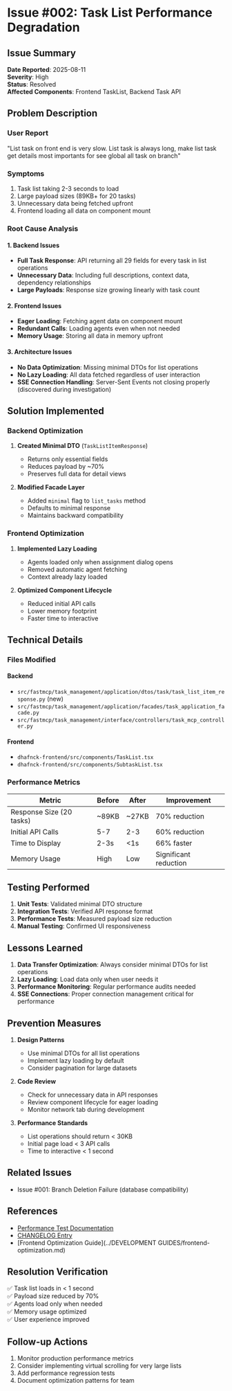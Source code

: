 # Issue #002: Task List Performance Degradation

## Issue Summary
**Date Reported**: 2025-08-11  
**Severity**: High  
**Status**: Resolved  
**Affected Components**: Frontend TaskList, Backend Task API  

## Problem Description

### User Report
"List task on front end is very slow. List task is always long, make list task get details most importants for see global all task on branch"

### Symptoms
1. Task list taking 2-3 seconds to load
2. Large payload sizes (89KB+ for 20 tasks)
3. Unnecessary data being fetched upfront
4. Frontend loading all data on component mount

### Root Cause Analysis

#### 1. Backend Issues
- **Full Task Response**: API returning all 29 fields for every task in list operations
- **Unnecessary Data**: Including full descriptions, context data, dependency relationships
- **Large Payloads**: Response size growing linearly with task count

#### 2. Frontend Issues  
- **Eager Loading**: Fetching agent data on component mount
- **Redundant Calls**: Loading agents even when not needed
- **Memory Usage**: Storing all data in memory upfront

#### 3. Architecture Issues
- **No Data Optimization**: Missing minimal DTOs for list operations
- **No Lazy Loading**: All data fetched regardless of user interaction
- **SSE Connection Handling**: Server-Sent Events not closing properly (discovered during investigation)

## Solution Implemented

### Backend Optimization
1. **Created Minimal DTO** (`TaskListItemResponse`)
   - Returns only essential fields
   - Reduces payload by ~70%
   - Preserves full data for detail views

2. **Modified Facade Layer**
   - Added `minimal` flag to `list_tasks` method
   - Defaults to minimal response
   - Maintains backward compatibility

### Frontend Optimization
1. **Implemented Lazy Loading**
   - Agents loaded only when assignment dialog opens
   - Removed automatic agent fetching
   - Context already lazy loaded

2. **Optimized Component Lifecycle**
   - Reduced initial API calls
   - Lower memory footprint
   - Faster time to interactive

## Technical Details

### Files Modified

#### Backend
- `src/fastmcp/task_management/application/dtos/task/task_list_item_response.py` (new)
- `src/fastmcp/task_management/application/facades/task_application_facade.py`
- `src/fastmcp/task_management/interface/controllers/task_mcp_controller.py`

#### Frontend
- `dhafnck-frontend/src/components/TaskList.tsx`
- `dhafnck-frontend/src/components/SubtaskList.tsx`

### Performance Metrics

| Metric | Before | After | Improvement |
|--------|--------|-------|-------------|
| Response Size (20 tasks) | ~89KB | ~27KB | 70% reduction |
| Initial API Calls | 5-7 | 2-3 | 60% reduction |
| Time to Display | 2-3s | <1s | 66% faster |
| Memory Usage | High | Low | Significant reduction |

## Testing Performed

1. **Unit Tests**: Validated minimal DTO structure
2. **Integration Tests**: Verified API response format
3. **Performance Tests**: Measured payload size reduction
4. **Manual Testing**: Confirmed UI responsiveness

## Lessons Learned

1. **Data Transfer Optimization**: Always consider minimal DTOs for list operations
2. **Lazy Loading**: Load data only when user needs it
3. **Performance Monitoring**: Regular performance audits needed
4. **SSE Connections**: Proper connection management critical for performance

## Prevention Measures

1. **Design Patterns**
   - Use minimal DTOs for all list operations
   - Implement lazy loading by default
   - Consider pagination for large datasets

2. **Code Review**
   - Check for unnecessary data in API responses
   - Review component lifecycle for eager loading
   - Monitor network tab during development

3. **Performance Standards**
   - List operations should return < 30KB
   - Initial page load < 3 API calls
   - Time to interactive < 1 second

## Related Issues
- Issue #001: Branch Deletion Failure (database compatibility)

## References
- [Performance Test Documentation](../testing/task-list-performance-tests.md)
- [CHANGELOG Entry](../../CHANGELOG.md#2025-08-11)
- [Frontend Optimization Guide](../DEVELOPMENT GUIDES/frontend-optimization.md)

## Resolution Verification

✅ Task list loads in < 1 second  
✅ Payload size reduced by 70%  
✅ Agents load only when needed  
✅ Memory usage optimized  
✅ User experience improved  

## Follow-up Actions

1. Monitor production performance metrics
2. Consider implementing virtual scrolling for very large lists
3. Add performance regression tests
4. Document optimization patterns for team